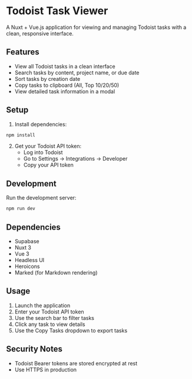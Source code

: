 # Todoist Task Viewer

A Nuxt + Vue.js application for viewing and managing Todoist tasks with a clean, responsive interface.

## Features

- View all Todoist tasks in a clean interface
- Search tasks by content, project name, or due date
- Sort tasks by creation date
- Copy tasks to clipboard (All, Top 10/20/50)
- View detailed task information in a modal

## Setup

1. Install dependencies:

```bash
npm install
```

2. Get your Todoist API token:
   - Log into Todoist
   - Go to Settings → Integrations → Developer
   - Copy your API token

## Development

Run the development server:

```bash
npm run dev
```

## Dependencies
- Supabase
- Nuxt 3
- Vue 3
- Headless UI
- Heroicons
- Marked (for Markdown rendering)

## Usage

1. Launch the application
2. Enter your Todoist API token
3. Use the search bar to filter tasks
4. Click any task to view details
5. Use the Copy Tasks dropdown to export tasks

## Security Notes
- Todoist Bearer tokens are stored encrypted at rest
- Use HTTPS in production
